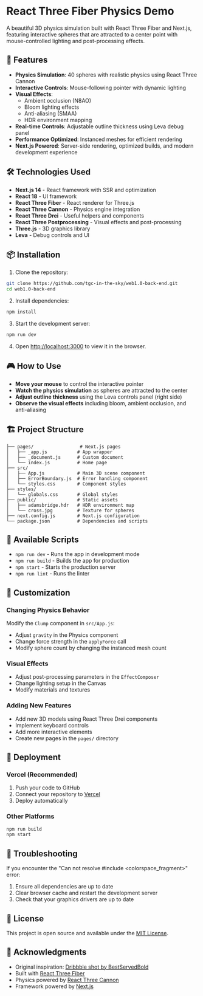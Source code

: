 # React Three Fiber Physics Demo

A beautiful 3D physics simulation built with React Three Fiber and Next.js, featuring interactive spheres that are attracted to a center point with mouse-controlled lighting and post-processing effects.

## 🚀 Features

- **Physics Simulation**: 40 spheres with realistic physics using React Three Cannon
- **Interactive Controls**: Mouse-following pointer with dynamic lighting
- **Visual Effects**: 
  - Ambient occlusion (N8AO)
  - Bloom lighting effects
  - Anti-aliasing (SMAA)
  - HDR environment mapping
- **Real-time Controls**: Adjustable outline thickness using Leva debug panel
- **Performance Optimized**: Instanced meshes for efficient rendering
- **Next.js Powered**: Server-side rendering, optimized builds, and modern development experience

## 🛠️ Technologies Used

- **Next.js 14** - React framework with SSR and optimization
- **React 18** - UI framework
- **React Three Fiber** - React renderer for Three.js
- **React Three Cannon** - Physics engine integration
- **React Three Drei** - Useful helpers and components
- **React Three Postprocessing** - Visual effects and post-processing
- **Three.js** - 3D graphics library
- **Leva** - Debug controls and UI

## 📦 Installation

1. Clone the repository:
```bash
git clone https://github.com/tgc-in-the-sky/web1.0-back-end.git
cd web1.0-back-end
```

2. Install dependencies:
```bash
npm install
```

3. Start the development server:
```bash
npm run dev
```

4. Open [http://localhost:3000](http://localhost:3000) to view it in the browser.

## 🎮 How to Use

- **Move your mouse** to control the interactive pointer
- **Watch the physics simulation** as spheres are attracted to the center
- **Adjust outline thickness** using the Leva controls panel (right side)
- **Observe the visual effects** including bloom, ambient occlusion, and anti-aliasing

## 🏗️ Project Structure

```
├── pages/                 # Next.js pages
│   ├── _app.js           # App wrapper
│   ├── _document.js      # Custom document
│   └── index.js          # Home page
├── src/
│   ├── App.js            # Main 3D scene component
│   ├── ErrorBoundary.js  # Error handling component
│   └── styles.css        # Component styles
├── styles/
│   └── globals.css       # Global styles
├── public/               # Static assets
│   ├── adamsbridge.hdr   # HDR environment map
│   └── cross.jpg         # Texture for spheres
├── next.config.js        # Next.js configuration
└── package.json          # Dependencies and scripts
```

## 🔧 Available Scripts

- `npm run dev` - Runs the app in development mode
- `npm run build` - Builds the app for production
- `npm start` - Starts the production server
- `npm run lint` - Runs the linter

## 🎨 Customization

### Changing Physics Behavior
Modify the `Clump` component in `src/App.js`:
- Adjust `gravity` in the Physics component
- Change force strength in the `applyForce` call
- Modify sphere count by changing the instanced mesh count

### Visual Effects
- Adjust post-processing parameters in the `EffectComposer`
- Change lighting setup in the Canvas
- Modify materials and textures

### Adding New Features
- Add new 3D models using React Three Drei components
- Implement keyboard controls
- Add more interactive elements
- Create new pages in the `pages/` directory

## 🚀 Deployment

### Vercel (Recommended)
1. Push your code to GitHub
2. Connect your repository to [Vercel](https://vercel.com)
3. Deploy automatically

### Other Platforms
```bash
npm run build
npm start
```

## 🐛 Troubleshooting

If you encounter the "Can not resolve #include <colorspace_fragment>" error:
1. Ensure all dependencies are up to date
2. Clear browser cache and restart the development server
3. Check that your graphics drivers are up to date

## 📄 License

This project is open source and available under the [MIT License](LICENSE).

## 🙏 Acknowledgments

- Original inspiration: [Dribbble shot by BestServedBold](https://dribbble.com/shots/5708399-Christmas-Collisions)
- Built with [React Three Fiber](https://github.com/pmndrs/react-three-fiber)
- Physics powered by [React Three Cannon](https://github.com/pmndrs/react-three-cannon)
- Framework powered by [Next.js](https://nextjs.org/) 